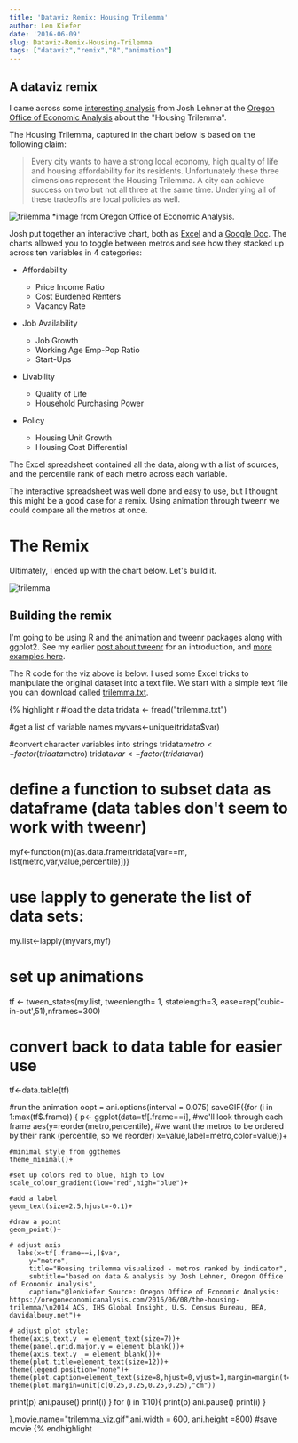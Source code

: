 ```yaml
---
title: 'Dataviz Remix: Housing Trilemma'
author: Len Kiefer
date: '2016-06-09'
slug: Dataviz-Remix-Housing-Trilemma
tags: ["dataviz","remix","R","animation"]
---
```




## A dataviz remix

I came across some [interesting analysis](https://oregoneconomicanalysis.com/2016/06/08/the-housing-trilemma/) from Josh Lehner at the [Oregon Office of Economic Analysis](https://oregoneconomicanalysis.com/) about the "Housing Trilemma".

The Housing Trilemma, captured in the chart below is based on the following claim:

> Every city wants to have a strong local economy, high quality of life and housing affordability for its residents. Unfortunately these three dimensions represent the Housing Trilemma. A city can achieve success on two but not all three at the same time. Underlying all of these tradeoffs are local policies as well.


<img src="../../../../img/charts_jun_9_2016/trilemma.png" alt="trilemma"/>
*image from Oregon Office of Economic Analysis.

Josh put together an interactive chart, both as <span class="icon-file-excel" style="color:green;"></span>[Excel](https://oregoneconomicanalysis.files.wordpress.com/2016/06/housingtrilemma1001.xlsx) and a [Google Doc](https://docs.google.com/spreadsheets/d/1sZ2wlPnYJf83pYMjk3H90AJUjBPRpjPGUv63M9xvqT4/edit?usp=sharing). The charts allowed you to toggle between metros and see how they stacked up across ten variables in 4 categories:

* Affordability
  + Price Income Ratio
  + Cost Burdened Renters
  + Vacancy Rate

* Job Availability
  + Job Growth
  + Working Age Emp-Pop Ratio
  + Start-Ups

* Livability
  + Quality of Life
  + Household Purchasing Power

* Policy
  + Housing Unit Growth
  + Housing Cost Differential
  
The  <span class="icon-file-excel" style="color:green;"></span> Excel spreadsheet contained all the data, along with a list of sources, and the percentile rank of each metro across each variable.

The interactive spreadsheet was well done and easy to use, but I thought this might be a good case for a remix.  Using animation through tweenr we could compare all the metros at once.

# The Remix

Ultimately, I ended up with the chart below. Let's build it.

<img src="../../../../img/charts_jun_9_2016/trilemma_viz.gif" alt="trilemma"/>

## Building the remix

I'm going to be using R and the animation and tweenr packages along with ggplot2.  See my earlier [post about tweenr](../../../../2016/05/29/improving-R-animated-gifs-with-tweenr ) for an introduction, and [more examples here](../../../../2016/05/30/more-tweenr-animations ).

The R code for the viz above is below. I used some Excel tricks to manipulate the original dataset into a text file.  We start with a simple text file you can download called [trilemma.txt](../../../../img/charts_jun_9_2016/trilemma.txt).


{% highlight r 
#load the data
tridata <- fread("trilemma.txt")

#get a list of variable names
myvars<-unique(tridata$var)

#convert character variables into strings
tridata$metro<-factor(tridata$metro)
tridata$var<-factor(tridata$var)

# define a function to subset data as dataframe (data tables don't seem to work with tweenr)
myf<-function(m){as.data.frame(tridata[var==m, list(metro,var,value,percentile)])}

# use lapply to generate the list of data sets:
my.list<-lapply(myvars,myf)

# set up animations
tf <- tween_states(my.list, tweenlength= 1, statelength=3, ease=rep('cubic-in-out',51),nframes=300)

# convert back to data table for easier use
tf<-data.table(tf)

#run the animation
oopt = ani.options(interval = 0.075)
saveGIF({for (i in 1:max(tf$.frame)) {
  p<-
    ggplot(data=tf[.frame==i], #we'll look through each frame
           aes(y=reorder(metro,percentile), #we want the metros to be ordered by their rank (percentile, so we reorder)
               x=value,label=metro,color=value))+
    
    #minimal style from ggthemes
    theme_minimal()+
    
    #set up colors red to blue, high to low
    scale_colour_gradient(low="red",high="blue")+
  
    #add a label
    geom_text(size=2.5,hjust=-0.1)+  
    
    #draw a point
    geom_point()+
    
    # adjust axis
      labs(x=tf[.frame==i,]$var,
         y="metro",
         title="Housing trilemma visualized - metros ranked by indicator",
         subtitle="based on data & analysis by Josh Lehner, Oregon Office of Economic Analysis",
         caption="@lenkiefer Source: Oregon Office of Economic Analysis: https://oregoneconomicanalysis.com/2016/06/08/the-housing-trilemma/\n2014 ACS, IHS Global Insight, U.S. Census Bureau, BEA, davidalbouy.net")+
    
    # adjust plot style:
    theme(axis.text.y  = element_text(size=7))+
    theme(panel.grid.major.y = element_blank())+
    theme(axis.text.y  = element_blank())+
    theme(plot.title=element_text(size=12))+  theme(legend.position="none")+
    theme(plot.caption=element_text(size=8,hjust=0,vjust=1,margin=margin(t=10)))+
    theme(plot.margin=unit(c(0.25,0.25,0.25,0.25),"cm"))
  
  print(p)
  ani.pause()
  print(i)
}
  for (i in 1:10){
    print(p)
    ani.pause()
    print(i)
  }
  
},movie.name="trilemma_viz.gif",ani.width = 600, ani.height =800)  #save movie
{% endhighlight 


